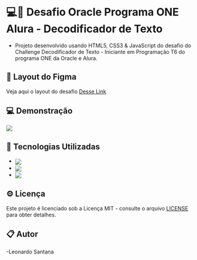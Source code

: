 # 💻🚀 Desafio Oracle Programa ONE Alura - Decodificador de Texto

- Projeto desenvolvido usando HTML5, CSS3 & JavaScript do desafio do Challenge Decodificador de Texto - Iniciante em Programação T6 do programa ONE da Oracle e Alura.

## 🚀 Layout do Figma

Veja aqui o layout do desafio [Desse Link](https://www.figma.com/file/tvFEYhVfZTjdJ5P24RGV21/Alura-Challenge---Desafio-1---L%C3%B3gica?type=design&node-id=0-1&mode=design)

## 💻 Demonstração

<img src="./assets/Projeto-Challenge.gif">

## 🚀 Tecnologias Utilizadas

- <img align="center" src="https://img.shields.io/badge/HTML5-E34F26?style=for-the-badge&logo=html5&logoColor=white">
- <img align="center" src="https://img.shields.io/badge/CSS3-1572B6?style=for-the-badge&logo=css3&logoColor=white">
- <img align="center" src="https://img.shields.io/badge/JavaScript-323330?style=for-the-badge&logo=javascript&logoColor=F7DF1E">

## ⚙ Licença

Este projeto é licenciado sob a Licença MIT - consulte o arquivo [LICENSE](LICENSE) para obter detalhes.

## 📋 Autor

-Leonardo Santana
